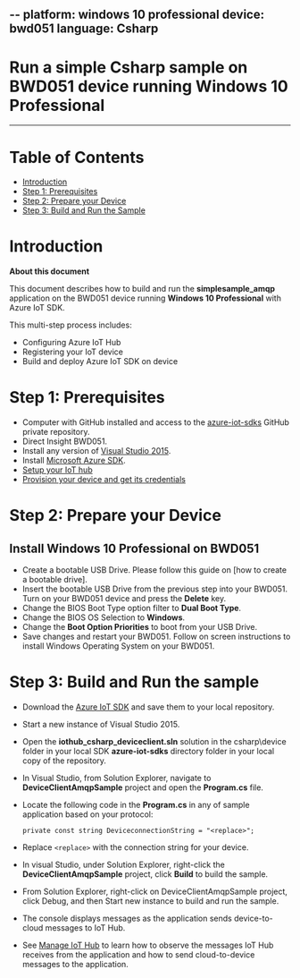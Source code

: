 --
platform: windows 10 professional
device: bwd051
language: Csharp
---

Run a simple Csharp sample on BWD051 device running Windows 10 Professional
===
---

# Table of Contents

-   [Introduction](#Introduction)
-   [Step 1: Prerequisites](#Step-1-Prerequisites)
-   [Step 2: Prepare your Device](#Step-2-PrepareDevice)
-   [Step 3: Build and Run the Sample](#Step-3-Build)

<a name="Introduction"></a>
# Introduction

**About this document**

This document describes how to build and run the **simplesample_amqp** application on the BWD051 device running **Windows 10 Professional** with Azure IoT SDK.

This multi-step process includes:

-   Configuring Azure IoT Hub
-   Registering your IoT device
-   Build and deploy Azure IoT SDK on device

<a name="Step-1-Prerequisites"></a>
# Step 1: Prerequisites

-   Computer with GitHub installed and access to the
    [azure-iot-sdks](https://github.com/Azure/azure-iot-sdks) GitHub
    private repository.
-   Direct Insight BWD051.
-   Install any version of [Visual Studio 2015][download-visual-studio].
-   Install [Microsoft Azure SDK][download-azure-sdk].
-   [Setup your IoT hub][lnk-setup-iot-hub]
-   [Provision your device and get its credentials][lnk-manage-iot-hub]

<a name="Step-2-PrepareDevice"></a>
# Step 2: Prepare your Device

##  Install Windows 10 Professional on BWD051

-   Create a bootable USB Drive. Please follow this guide on [how to create a bootable drive].
-   Insert the bootable USB Drive from the previous step into your BWD051. Turn on your BWD051 device and press the **Delete** key.
-   Change the BIOS Boot Type option filter to **Dual Boot Type**.
-   Change the BIOS OS Selection to **Windows**.
-   Change the **Boot Option Priorities** to boot from your USB Drive.
-   Save changes and restart your BWD051. Follow on screen instructions to install Windows Operating System on your BWD051.

<a name="Step-3-Build"></a>
# Step 3: Build and Run the sample

-   Download the [Azure IoT SDK](https://github.com/Azure/azure-iot-sdks) and save them to your local repository.
-   Start a new instance of Visual Studio 2015.
-   Open the **iothub_csharp_deviceclient.sln** solution in the csharp\device folder in your local SDK **azure-iot-sdks** directory folder in your local copy of the repository.

-   In Visual Studio, from Solution Explorer, navigate to **DeviceClientAmqpSample** project and open the **Program.cs** file.

-   Locate the following code in the **Program.cs** in any of sample application based on your protocol:

        private const string DeviceconnectionString = "<replace>";
        
-   Replace `<replace>` with the connection string for your device.
-   In visual Studio, under Solution Explorer, right-click the **DeviceClientAmqpSample** project, click **Build** to build the sample. 
-   From Solution Explorer, right-click on DeviceClientAmqpSample project, click Debug, and then Start new instance to build and run the sample.
-   The console displays messages as the application sends device-to-cloud messages to IoT Hub.
-   See [Manage IoT Hub][lnk-manage-iot-hub] to learn how to observe the messages IoT Hub receives from the application and how to send cloud-to-device messages to the application.

[download-visual-studio]: https://www.visualstudio.com/en-us/downloads/download-visual-studio-vs.aspx
[download-azure-sdk]: http://www.microsoft.com/en-us/download/details.aspx?id=48178
[create-bootable-drive]: https://www.microsoft.com/en-us/download/windows-usb-dvd-download-tool

[lnk-setup-iot-hub]: ../setup_iothub.md
[lnk-manage-iot-hub]: ../manage_iot_hub.md
